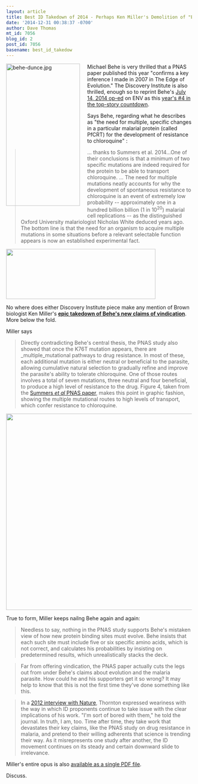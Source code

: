 ```yaml
---
layout: article
title: Best ID Takedown of 2014 - Perhaps Ken Miller's Demolition of "Edge of Evolution"?
date: '2014-12-31 00:38:37 -0700'
author: Dave Thomas
mt_id: 7056
blog_id: 2
post_id: 7056
basename: best_id_takedow
---
```

<img src="http://pandasthumb.org/archives/2014/12/31/behe-dunce.jpg" alt="behe-dunce.jpg" width="200" height="386" style="float: left; margin: 0 20px 20px 0;" class="mt-image-left" />Michael Behe is very thrilled that a PNAS paper published this year "confirms a key inference I made in 2007 in The Edge of Evolution." The Discovery Institute is also thrilled, enough so to reprint Behe's [July 14, 2014 op-ed](http://www.evolutionnews.org/2014/07/a_key_inference087761.html) on ENV as this [year's #4 in the top-story countdown](http://www.evolutionnews.org/2014/12/a_key_inference_1092261.html).

Says Behe, regarding what he describes as "the need for multiple, specific changes in a particular malarial protein (called PfCRT) for the development of resistance to chloroquine" : 


> ... thanks to Summers et al. 2014...One of their conclusions is that a minimum of two specific mutations are indeed required for the protein to be able to transport chloroquine. ... The need for multiple mutations neatly accounts for why the development of spontaneous resistance to chloroquine is an event of extremely low probability -- approximately one in a hundred billion billion (1 in 10<sup>20</sup>) malarial cell replications -- as the distinguished Oxford University malariologist Nicholas White deduced years ago. The bottom line is that the need for an organism to acquire multiple mutations in some situations before a relevant selectable function appears is now an established experimental fact.

[<img src="http://www.millerandlevine.com/evolution/behe-2014/image001.png" alt="" width="405" height="136" />](http://www.pnas.org/content/111/17/E1759)

No where does either Discovery Institute piece make any mention of Brown biologist Ken Miller's [**epic takedown of Behe's new claims of vindication**](http://www.millerandlevine.com/evolution/behe-2014/Behe-1.html).  More below the fold.

Miller says 


> Directly contradicting Behe's central thesis, the PNAS study also showed that once the K76T mutation appears, there are _multiple_mutational pathways to drug resistance. In most of these, each additional mutation is either neutral or beneficial to the parasite, allowing cumulative natural selection to gradually refine and improve the parasite's ability to tolerate chloroquine.  One of those routes involves a total of seven mutations, three neutral and four beneficial, to produce a high level of resistance to the drug. Figure 4, taken from the [Summers _et al_ PNAS paper](http://www.pnas.org/content/111/17/E1759), makes this point in graphic fashion, showing the multiple mutational routes to high levels of transport, which confer resistance to chloroquine.

<img src="http://www.millerandlevine.com/evolution/behe-2014/image009.png" alt="" width="638" height="533" />

True to form, Miller keeps nailng Behe again and again: 


> Needless to say, nothing in the PNAS study supports Behe's mistaken view of how new protein binding sites must evolve. Behe insists that each such site must include five or six specific amino acids, which is not correct, and calculates his probabilities by insisting on predetermined results, which unrealistically stacks the deck.

> Far from offering vindication, the PNAS paper actually cuts the legs out from under Behe's claims about evolution and the malaria parasite. How could he and his supporters get it so wrong? It may help to know that this is not the first time they've done something like this.

> In a [2012 interview with Nature](http://www.nature.com/news/prehistoric-proteins-raising-the-dead-1.10261), Thornton expressed weariness with the way in which ID proponents continue to take issue with the clear implications of his work. "I'm sort of bored with them," he told the journal. In truth, I am, too. Time after time, they take work that devastates their key claims, like the PNAS study on drug resistance in malaria, and pretend to their willing adherents that science is trending their way. As it misrepresents one study after another, the ID movement continues on its steady and certain downward slide to irrelevance.

Miller's entire opus is also [available as a single PDF file](http://www.millerandlevine.com/evolution/behe-2014/Behe-2014.pdf).

Discuss.
